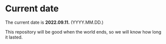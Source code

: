 # Current date

The current date is **2022.09.11.** (YYYY.MM.DD.)

This repository will be good when the world ends, so we will know how long it lasted.